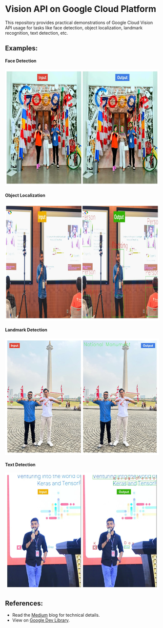 # Vision API on Google Cloud Platform
This repository provides practical demonstrations of Google Cloud Vision API usage for tasks like face detection, object localization, landmark recognition, text detection, etc.

## Examples:

#### Face Detection
<img src="https://github.com/NSTiwari/Vision-API-on-Google-Cloud-Platform/blob/main/examples/FaceDetection.png" width="785" height="382"/>


#### Object Localization
<img src="https://github.com/NSTiwari/Vision-API-on-Google-Cloud-Platform/blob/main/examples/ObjectLocalization.png" width="785" height="382"/>


#### Landmark Detection
<img src="https://github.com/NSTiwari/Vision-API-on-Google-Cloud-Platform/blob/main/examples/LandmarkDetection.png" width="785" height="382"/>


#### Text Detection
<img src="https://github.com/NSTiwari/Vision-API-on-Google-Cloud-Platform/blob/main/examples/TextDetection.png" width="785" height="382"/>

## References:
- Read the [Medium](https://tiwarinitin1999.medium.com/computer-vision-made-easy-with-google-cloud-vision-api-851f3a9be80e) blog for technical details.
- View on [Google Dev Library](https://devlibrary.withgoogle.com/authors/tiwarinitin1999).
